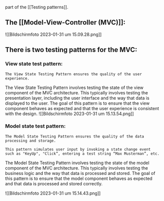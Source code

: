 part of the [[Testing patterns]].

## The [[Model-View-Controller (MVC)]]:
![[Bildschirm­foto 2023-01-31 um 15.09.28.png]]

## There is two testing patterns for the MVC:
### View state test pattern:
`The View State Testing Pattern ensures the quality of the user experience.`

The View State Testing Pattern involves testing the state of the view component of the MVC architecture. This typically involves testing the presentation layer, including the user interface and the way that data is displayed to the user. The goal of this pattern is to ensure that the view component behaves as expected and that the user experience is consistent with the design.
![[Bildschirm­foto 2023-01-31 um 15.13.54.png]]


### Model state test pattern:
`The Model State Testing Pattern ensures the quality of the data processing and storage.`

`This pattern simulates user input by invoking a state change event such as "KeyUp", "Click”, entering a test string “Max Musterman”, etc.`

The Model State Testing Pattern involves testing the state of the model component of the MVC architecture. This typically involves testing the business logic and the way that data is processed and stored. The goal of this pattern is to ensure that the model component behaves as expected and that data is processed and stored correctly.

![[Bildschirm­foto 2023-01-31 um 15.14.43.png]]